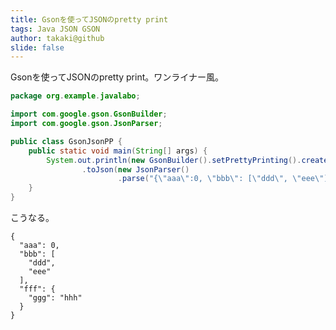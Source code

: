 ```yaml
---
title: Gsonを使ってJSONのpretty print
tags: Java JSON GSON
author: takaki@github
slide: false
---
```

Gsonを使ってJSONのpretty print。ワンライナー風。

```java:GsonJsonPP.java
package org.example.javalabo;

import com.google.gson.GsonBuilder;
import com.google.gson.JsonParser;

public class GsonJsonPP {
    public static void main(String[] args) {
        System.out.println(new GsonBuilder().setPrettyPrinting().create()
                .toJson(new JsonParser()
                        .parse("{\"aaa\":0, \"bbb\": [\"ddd\", \"eee\"], \"fff\":{\"ggg\":\"hhh\"}}")));
    }
}
```

こうなる。

```js:出力
{
  "aaa": 0,
  "bbb": [
    "ddd",
    "eee"
  ],
  "fff": {
    "ggg": "hhh"
  }
}
```

